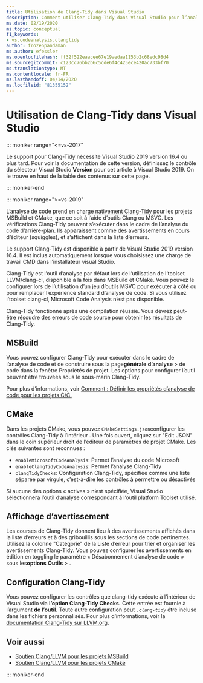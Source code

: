 ```yaml
---
title: Utilisation de Clang-Tidy dans Visual Studio
description: Comment utiliser Clang-Tidy dans Visual Studio pour l’analyse de code Microsoft C.
ms.date: 02/19/2020
ms.topic: conceptual
f1_keywords:
- vs.codeanalysis.clangtidy
author: frozenpandaman
ms.author: efessler
ms.openlocfilehash: ff32f522eaacee67e19aedaa1153b2c68edc98d4
ms.sourcegitcommit: c123cc76bb2b6c5cde6f4c425ece420ac733bf70
ms.translationtype: MT
ms.contentlocale: fr-FR
ms.lasthandoff: 04/14/2020
ms.locfileid: "81355152"
---
```

# <a name="using-clang-tidy-in-visual-studio"></a>Utilisation de Clang-Tidy dans Visual Studio

::: moniker range="<=vs-2017"

Le support pour Clang-Tidy nécessite Visual Studio 2019 version 16.4 ou plus tard. Pour voir la documentation de cette version, définissez le contrôle du sélecteur Visual Studio **Version** pour cet article à Visual Studio 2019. On le trouve en haut de la table des contenus sur cette page.

::: moniker-end

::: moniker range=">=vs-2019"

L’analyse de code prend en charge [nativement Clang-Tidy](https://clang.llvm.org/extra/clang-tidy/) pour les projets MSBuild et CMake, que ce soit à l’aide d’outils Clang ou MSVC. Les vérifications Clang-Tidy peuvent s’exécuter dans le cadre de l’analyse du code d’arrière-plan. Ils apparaissent comme des avertissements en cours d’éditeur (squiggles), et s’affichent dans la liste d’erreurs.

Le support Clang-Tidy est disponible à partir de Visual Studio 2019 version 16.4. Il est inclus automatiquement lorsque vous choisissez une charge de travail CMD dans l’installateur visual Studio.

Clang-Tidy est l’outil d’analyse par défaut lors de l’utilisation de l’toolset LLVM/clang-cl, disponible à la fois dans MSBuild et CMake. Vous pouvez le configurer lors de l’utilisation d’un jeu d’outils MSVC pour exécuter à côté ou pour remplacer l’expérience standard d’analyse de code. Si vous utilisez l’toolset clang-cl, Microsoft Code Analysis n’est pas disponible.

Clang-Tidy fonctionne après une compilation réussie. Vous devrez peut-être résoudre des erreurs de code source pour obtenir les résultats de Clang-Tidy.

## <a name="msbuild"></a>MSBuild

Vous pouvez configurer Clang-Tidy pour exécuter dans le cadre de l’analyse de code et de construire sous la page**générale** **d’analyse** > de code dans la fenêtre Propriétés de projet. Les options pour configurer l’outil peuvent être trouvées sous le sous-marin Clang-Tidy.

Pour plus d’informations, voir [Comment : Définir les propriétés d’analyse de code pour les projets C/C.](../code-quality/how-to-set-code-analysis-properties-for-c-cpp-projects.md)

## <a name="cmake"></a>CMake

Dans les projets CMake, vous pouvez `CMakeSettings.json`configurer les contrôles Clang-Tidy à l’intérieur . Une fois ouvert, cliquez sur "Edit JSON" dans le coin supérieur droit de l’éditeur de paramètres de projet CMake. Les clés suivantes sont reconnues :

- `enableMicrosoftCodeAnalysis`: Permet l’analyse du code Microsoft
- `enableClangTidyCodeAnalysis`: Permet l’analyse Clang-Tidy
- `clangTidyChecks`: Configuration Clang-Tidy, spécifiée comme une liste séparée par virgule, c’est-à-dire les contrôles à permettre ou désactivés

Si aucune des options « actives » n’est spécifiée, Visual Studio sélectionnera l’outil d’analyse correspondant à l’outil platform Toolset utilisé.

## <a name="warning-display"></a>Affichage d’avertissement

Les courses de Clang-Tidy donnent lieu à des avertissements affichés dans la liste d’erreurs et à des gribouillis sous les sections de code pertinentes. Utilisez la colonne "Catégorie" de la Liste d’erreur pour trier et organiser les avertissements Clang-Tidy. Vous pouvez configurer les avertissements en édition en toggling le paramètre « Désabonnement d’analyse de code » sous les**options** **Outils** > .

## <a name="clang-tidy-configuration"></a>Configuration Clang-Tidy

Vous pouvez configurer les contrôles que clang-tidy exécute à l’intérieur de Visual Studio via **l’option Clang-Tidy Checks.** Cette entrée est fournie à l’argument **de l’outil.** Toute autre configuration peut *`.clang-tidy`* être incluse dans les fichiers personnalisés. Pour plus d’informations, voir la [documentation Clang-Tidy sur LLVM.org](https://clang.llvm.org/extra/clang-tidy/).

## <a name="see-also"></a>Voir aussi

- [Soutien Clang/LLVM pour les projets MSBuild](https://devblogs.microsoft.com/cppblog/clang-llvm-support-for-msbuild-projects/)
- [Soutien Clang/LLVM pour les projets CMake](https://devblogs.microsoft.com/cppblog/visual-studio-cmake-support-clang-llvm-cmake-3-14-vcpkg-and-performance-improvements/)

::: moniker-end
